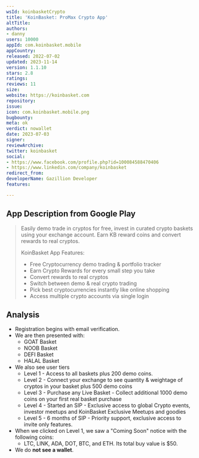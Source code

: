 ```yaml
---
wsId: koinbasketCrypto
title: 'KoinBasket: ProMax Crypto App'
altTitle: 
authors:
- danny
users: 10000
appId: com.koinbasket.mobile
appCountry: 
released: 2022-07-02
updated: 2023-11-14
version: 1.1.10
stars: 2.8
ratings: 
reviews: 11
size: 
website: https://koinbasket.com
repository: 
issue: 
icon: com.koinbasket.mobile.png
bugbounty: 
meta: ok
verdict: nowallet
date: 2023-07-03
signer: 
reviewArchive: 
twitter: koinbasket
social:
- https://www.facebook.com/profile.php?id=100084588470406
- https://www.linkedin.com/company/koinbasket
redirect_from: 
developerName: Gazillion Developer
features: 

---
```


## App Description from Google Play

> Easily demo trade in cryptos for free, invest in curated crypto baskets using your exchange account. Earn KB reward coins and convert rewards to real cryptos.
>
> KoinBasket App Features:
> - Free Cryptocurrency demo trading & portfolio tracker
> - Earn Crypto Rewards for every small step you take
> - Convert rewards to real cryptos
> - Switch between demo & real crypto trading
> - Pick best cryptocurrencies instantly like online shopping
> - Access multiple crypto accounts via single login

## Analysis

- Registration begins with email verification.
- We are then presented with:
  - GOAT Basket
  - NOOB Basket
  - DEFI Basket
  - HALAL Basket
- We also see user tiers
  - Level 1 - Access to all baskets plus 200 demo coins.
  - Level 2 - Connect your exchange to see quantity & weightage of cryptos in your basket plus 500 demo coins
  - Level 3 - Purchase any Live Basket - Collect additional 1000 demo coins on your first real basket purchase
  - Level 4 - Started an SIP - Exclusive access to global Crypto events, investor meetups and KoinBasket Exclusive Meetups and goodies
  - Level 5 - 6 months of SIP - Priority support, exclusive access to invite only features.
- When we clicked on Level 1, we saw a "Coming Soon" notice with the following coins:
  - LTC, LINK, ADA, DOT, BTC, and ETH. Its total buy value is $50.
- We do **not see a wallet**.
